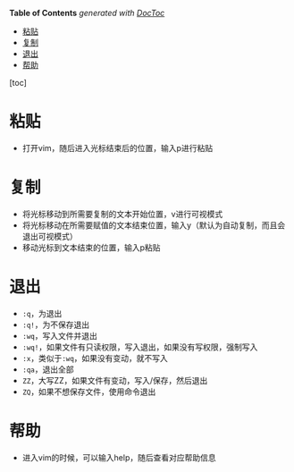 <!-- START doctoc generated TOC please keep comment here to allow auto update -->
<!-- DON'T EDIT THIS SECTION, INSTEAD RE-RUN doctoc TO UPDATE -->
**Table of Contents**  *generated with [DocToc](https://github.com/thlorenz/doctoc)*

- [粘贴](#%E7%B2%98%E8%B4%B4)
- [复制](#%E5%A4%8D%E5%88%B6)
- [退出](#%E9%80%80%E5%87%BA)
- [帮助](#%E5%B8%AE%E5%8A%A9)

<!-- END doctoc generated TOC please keep comment here to allow auto update -->

[toc]

# 粘贴

- 打开vim，随后进入光标结束后的位置，输入p进行粘贴

# 复制

- 将光标移动到所需要复制的文本开始位置，v进行可视模式
- 将光标移动在所需要赋值的文本结束位置，输入y（默认为自动复制，而且会退出可视模式）
- 移动光标到文本结束的位置，输入p粘贴

# 退出

- ``:q``，为退出
- ``:q!``，为不保存退出
- ``:wq``，写入文件并退出
- ``:wq!``，如果文件有只读权限，写入退出，如果没有写权限，强制写入
- ``:x``，类似于`:wq`，如果没有变动，就不写入
- `:qa`，退出全部
- `ZZ`，大写ZZ，如果文件有变动，写入/保存，然后退出
- `ZQ`，如果不想保存文件，使用命令退出

# 帮助

- 进入vim的时候，可以输入help，随后查看对应帮助信息
